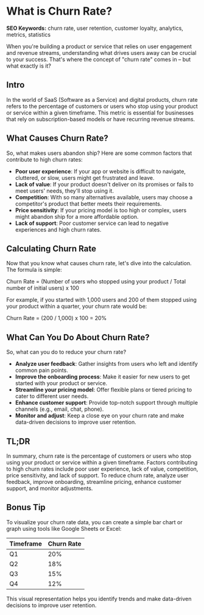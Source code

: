 **What is Churn Rate?**
=====================

**SEO Keywords:** churn rate, user retention, customer loyalty, analytics, metrics, statistics

When you're building a product or service that relies on user engagement and revenue streams, understanding what drives users away can be crucial to your success. That's where the concept of "churn rate" comes in – but what exactly is it?

**Intro**
--------

In the world of SaaS (Software as a Service) and digital products, churn rate refers to the percentage of customers or users who stop using your product or service within a given timeframe. This metric is essential for businesses that rely on subscription-based models or have recurring revenue streams.

**What Causes Churn Rate?**
-------------------------

So, what makes users abandon ship? Here are some common factors that contribute to high churn rates:

* **Poor user experience**: If your app or website is difficult to navigate, cluttered, or slow, users might get frustrated and leave.
* **Lack of value**: If your product doesn't deliver on its promises or fails to meet users' needs, they'll stop using it.
* **Competition**: With so many alternatives available, users may choose a competitor's product that better meets their requirements.
* **Price sensitivity**: If your pricing model is too high or complex, users might abandon ship for a more affordable option.
* **Lack of support**: Poor customer service can lead to negative experiences and high churn rates.

**Calculating Churn Rate**
-------------------------

Now that you know what causes churn rate, let's dive into the calculation. The formula is simple:

Churn Rate = (Number of users who stopped using your product / Total number of initial users) x 100

For example, if you started with 1,000 users and 200 of them stopped using your product within a quarter, your churn rate would be:

Churn Rate = (200 / 1,000) x 100 = 20%

**What Can You Do About Churn Rate?**
------------------------------------

So, what can you do to reduce your churn rate?

* **Analyze user feedback**: Gather insights from users who left and identify common pain points.
* **Improve the onboarding process**: Make it easier for new users to get started with your product or service.
* **Streamline your pricing model**: Offer flexible plans or tiered pricing to cater to different user needs.
* **Enhance customer support**: Provide top-notch support through multiple channels (e.g., email, chat, phone).
* **Monitor and adjust**: Keep a close eye on your churn rate and make data-driven decisions to improve user retention.

**TL;DR**
--------

In summary, churn rate is the percentage of customers or users who stop using your product or service within a given timeframe. Factors contributing to high churn rates include poor user experience, lack of value, competition, price sensitivity, and lack of support. To reduce churn rate, analyze user feedback, improve onboarding, streamline pricing, enhance customer support, and monitor adjustments.

**Bonus Tip**
------------

To visualize your churn rate data, you can create a simple bar chart or graph using tools like Google Sheets or Excel:

| Timeframe | Churn Rate |
| --- | --- |
| Q1 | 20% |
| Q2 | 18% |
| Q3 | 15% |
| Q4 | 12% |

This visual representation helps you identify trends and make data-driven decisions to improve user retention.